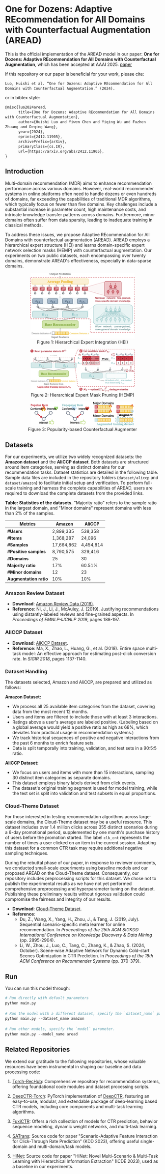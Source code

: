# One for Dozens: Adaptive REcommendation for All Domains with Counterfactual Augmentation (AREAD)

This is the official implementation of the AREAD model in our paper: **One for Dozens: Adaptive REcommendation for All Domains with Counterfactual Augmentation**, which has been accepted at AAAI 2025. [paper](https://arxiv.org/abs/2412.11905)

If this repository or our paper is beneficial for your work, please cite:

```
Luo, Huishi et al. “One for Dozens: Adaptive REcommendation for All Domains with Counterfactual Augmentation.” (2024).
```

or in bibtex style:

```
@misc{luo2024aread,
      title={One for Dozens: Adaptive REcommendation for All Domains with Counterfactual Augmentation}, 
      author={Huishi Luo and Yiwen Chen and Yiqing Wu and Fuzhen Zhuang and Deqing Wang},
      year={2024},
      eprint={2412.11905},
      archivePrefix={arXiv},
      primaryClass={cs.IR},
      url={https://arxiv.org/abs/2412.11905}, 
}
```

## Introduction

Multi-domain recommendation (MDR) aims to enhance recommendation performance across various domains. However, real-world recommender systems in online platforms often need to handle dozens or even hundreds of domains, far exceeding the capabilities of traditional MDR algorithms, which typically focus on fewer than five domains. Key challenges include a substantial increase in parameter count, high maintenance costs, and intricate knowledge transfer patterns across domains. Furthermore, minor domains often suffer from data sparsity, leading to inadequate training in classical methods.

To address these issues, we propose Adaptive REcommendation for All Domains with counterfactual augmentation (AREAD). AREAD employs a hierarchical expert structure (HEI) and learns domain-specific expert network selection masks (HEMP) with counterfactual augmentation. Our experiments on two public datasets, each encompassing over twenty domains, demonstrate AREAD's effectiveness, especially in data-sparse domains.

<div align="center">
    <figure>
        <img src="./img/hei.png" width="80%" alt="Hierarchical Expert Integration (HEI)">
        <figcaption>Figure 1: Hierarchical Expert Integration (HEI)</figcaption>
    </figure>
</div>

<div align="center">
    <figure>
        <img src="./img/hemp.png" width="80%" alt="Hierarchical Expert Mask Pruning (HEMP)">
        <figcaption>Figure 2: Hierarchical Expert Mask Pruning (HEMP)</figcaption>
    </figure>
</div>


<div align="center">
    <figure>
        <img src="./img/aug1.png" width="80%" alt="Popularity-based Counterfactual Augmenter">
        <figcaption>Figure 3: Popularity-based Counterfactual Augmenter</figcaption>
    </figure>
</div>


## Datasets

For our experiments, we utilize two widely recognized datasets: the **Amazon dataset** and the **AliCCP dataset**. Both datasets are structured around item categories, serving as distinct domains for our recommendation tasks. Dataset statistics are detailed in the following table. Sample data files are included in the repository folders (`dataset/aliccp` and `dataset/amazon`) to facilitate initial setup and verification. To perform full-scale training and harness the complete capabilities of AREAD, users are required to download the complete datasets from the provided links.

**Table: Statistics of the datasets.** "Majority ratio" refers to the sample ratio in the largest domain, and "Minor domains" represent domains with less than 2% of the samples.

| Metrics            | Amazon     | AliCCP   |
|--------------------|------------|----------|
| **#Users**         | 2,899,335  | 538,358  | 
| **#Items**         | 1,368,287  | 24,096   |
| **#Samples**       | 17,664,862 | 4,454,814|
| **#Positive samples** | 8,790,575 | 329,416  |
| **#Domains**       | 25         | 30       |
| **Majority ratio** | 17%        | 60.51%   |
| **#Minor domains** | 12         | 23       |
| **Augmentation ratio** | 10%     | 10%      |


### Amazon Review Dataset

- **Download**: [Amazon Review Data (2018)](https://nijianmo.github.io/amazon/index.html).
- **Reference**: Ni, J., Li, J., McAuley, J. (2019). Justifying recommendations using distantly-labeled reviews and fine-grained aspects. In *Proceedings of EMNLP-IJCNLP 2019*, pages 188-197. 

### AliCCP Dataset

- **Download**: [AliCCP Dataset](https://tianchi.aliyun.com/dataset/408).
- **Reference**: Ma, X., Zhao, L., Huang, G., et al. (2018). Entire space multi-task model: An effective approach for estimating post-click conversion rate. In *SIGIR 2018*, pages 1137-1140. 

### Dataset Handling
The datasets selected, Amazon and AliCCP, are prepared and utilized as follows:

**Amazon Dataset:**
- We process all 25 available item categories from the dataset, covering data from the most recent 12 months.
- Users and items are filtered to include those with at least 3 interactions.
- Ratings above a user's average are labeled positive. (Labeling based on a global average would yield a positive ratio as high as 68%, which deviates from practical usage in recommendation systems.)
- We track historical sequences of positive and negative interactions from the past 6 months to enrich feature sets.
- Data is split temporally into training, validation, and test sets in a 90:5:5 ratio.

**AliCCP Dataset:**
- We focus on users and items with more than 15 interactions, sampling 30 distinct item categories as separate domains.
- This dataset employs binary labels derived from click events.
- The dataset's original training segment is used for model training, while the test set is split into validation and test subsets in equal proportions.

### Cloud-Theme Dataset

For those interested in testing recommendation algorithms across large-scale domains, the Cloud-Theme dataset may be a useful resource. This dataset includes over 1.4 million clicks across 355 distinct scenarios during a 6-day promotional period, supplemented by one month's purchase history of users before the promotion started. The label `clk_cnt` represents the number of times a user clicked on an item in the current session. Adapting this dataset for a common CTR task may require additional negative sampling techniques.

During the rebuttal phase of our paper, in response to reviewer comments, we conducted small-scale experiments using baseline models and our proposed AREAD on the Cloud-Theme dataset. Consequently, our repository includes preprocessing scripts for this dataset. We chose not to publish the experimental results as we have not yet performed comprehensive preprocessing and hyperparameter tuning on the dataset. Publishing these preliminary results without rigorous validation could compromise the fairness and integrity of our results.

- **Download**: [Cloud-Theme Dataset](https://tianchi.aliyun.com/dataset/9716).
- **Reference**:
  - Du, Z., Wang, X., Yang, H., Zhou, J., & Tang, J. (2019, July). Sequential scenario-specific meta learner for online recommendation. In *Proceedings of the 25th ACM SIGKDD International Conference on Knowledge Discovery & Data Mining* (pp. 2895-2904).
  - Li, W., Zhou, J., Luo, C., Tang, C., Zhang, K., & Zhao, S. (2024, October). Scene-wise Adaptive Network for Dynamic Cold-start Scenes Optimization in CTR Prediction. In *Proceedings of the 18th ACM Conference on Recommender Systems* (pp. 370-379).



## Run
You can run this model through:
```python
# Run directly with default parameters 
python main.py

# Run the model with a different dataset, specify the `dataset_name` parameter. 
python main.py --dataset_name amazon

# Run other models, specify the `model` parameter.
python main.py --model_name aread
```


## Related Repositories
We extend our gratitude to the following repositories, whose valuable resources have been instrumental in shaping our baseline and data processing code:

1. [Torch-RecHub](https://github.com/datawhalechina/torch-rechub): Comprehensive repository for recommendation systems, offering foundational code modules and dataset processing scripts.

2. [DeepCTR-Torch](https://github.com/shenweichen/DeepCTR-Torch): PyTorch implementation of [DeepCTR](https://github.com/shenweichen/DeepCTR), featuring an easy-to-use, modular, and extendable package of deep-learning based CTR models, including core components and multi-task learning algorithms. 

3. [FuxiCTR](https://github.com/reczoo/FuxiCTR): Offers a rich collection of models for CTR prediction, behavior sequence modeling, dynamic weight networks, and multi-task learning.

4. [SATrans](https://github.com/qwerfdsaplking/SATrans): Source code for paper "Scenario-Adaptive Feature Interaction for Click-Through Rate Prediction" (KDD 2023), offering useful single-domain and multi-domain/task models.

5. [HiNet](https://github.com/mrchor/HiNet): Source code for paper "HiNet: Novel Multi-Scenario & Multi-Task Learning with Hierarchical Information Extraction" (ICDE 2023), used as a baseline in our experiments.


